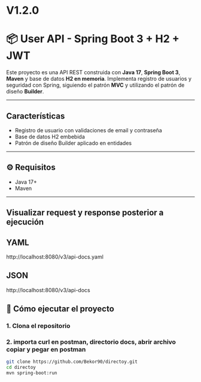 # V1.2.0
# 📦 User API - Spring Boot 3  + H2 + JWT

Este proyecto es una API REST construida con **Java 17**, **Spring Boot 3**, **Maven** y base de datos **H2 en memoria**. 
Implementa registro de usuarios y seguridad con Spring, siguiendo el patrón **MVC** y utilizando el patrón de diseño **Builder**.

---

## Características

- Registro de usuario con validaciones de email y contraseña
- Base de datos H2 embebida
- Patrón de diseño Builder aplicado en entidades

---

## ⚙ Requisitos

- Java 17+
- Maven

---

## Visualizar request y response posterior a ejecución 
## YAML
http://localhost:8080/v3/api-docs.yaml
## JSON
http://localhost:8080/v3/api-docs

## 🚀️ Cómo ejecutar el proyecto

### 1. Clona el repositorio
### 2. importa curl en postman, directorio docs, abrir archivo copiar y pegar en postman

```bash
git clone https://github.com/Bekor90/directoy.git
cd directoy
mvn spring-boot:run